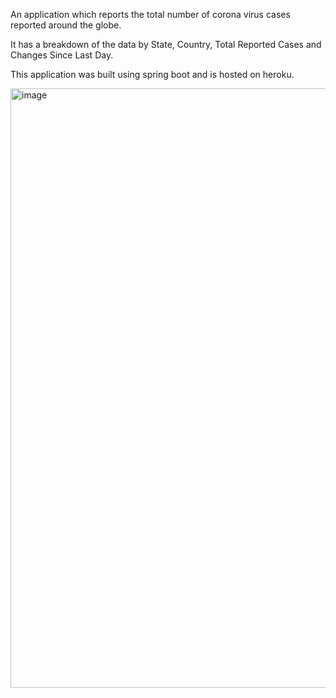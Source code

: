 An application which reports the total number of corona virus cases reported around the globe. 

It has a breakdown of the data by State, Country, Total Reported Cases and Changes Since Last Day.

This application was built using spring boot and is hosted on heroku.

<img width="959" alt="image" src="https://user-images.githubusercontent.com/38347911/179414579-e150900e-afdc-414b-bb61-c2f248f98ac0.png">
